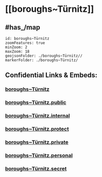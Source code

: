 # [[boroughs~Türnitz]] 

## #has_/map  



```leaflet
id: boroughs~Türnitz
zoomFeatures: true 
minZoom: 2 
maxZoom: 18
geojsonFolder: ./boroughs~Türnitz//
markerFolder: ./boroughs~Türnitz/
```


## Confidential Links & Embeds: 

### [boroughs~Türnitz](/_Standards/Earth/Continent/Europe/Europe~Central/Austria/Austrias_States/Niederösterreich/counties~NÖ/Lilienfeld/cities~Lilienfeld/Türnitz/boroughs~Türnitz.md) 

### [boroughs~Türnitz.public](/_public/Earth/Continent/Europe/Europe~Central/Austria/Austrias_States/Niederösterreich/counties~NÖ/Lilienfeld/cities~Lilienfeld/Türnitz/boroughs~Türnitz.public.md) 

### [boroughs~Türnitz.internal](/_internal/Earth/Continent/Europe/Europe~Central/Austria/Austrias_States/Niederösterreich/counties~NÖ/Lilienfeld/cities~Lilienfeld/Türnitz/boroughs~Türnitz.internal.md) 

### [boroughs~Türnitz.protect](/_protect/Earth/Continent/Europe/Europe~Central/Austria/Austrias_States/Niederösterreich/counties~NÖ/Lilienfeld/cities~Lilienfeld/Türnitz/boroughs~Türnitz.protect.md) 

### [boroughs~Türnitz.private](/_private/Earth/Continent/Europe/Europe~Central/Austria/Austrias_States/Niederösterreich/counties~NÖ/Lilienfeld/cities~Lilienfeld/Türnitz/boroughs~Türnitz.private.md) 

### [boroughs~Türnitz.personal](/_personal/Earth/Continent/Europe/Europe~Central/Austria/Austrias_States/Niederösterreich/counties~NÖ/Lilienfeld/cities~Lilienfeld/Türnitz/boroughs~Türnitz.personal.md) 

### [boroughs~Türnitz.secret](/_secret/Earth/Continent/Europe/Europe~Central/Austria/Austrias_States/Niederösterreich/counties~NÖ/Lilienfeld/cities~Lilienfeld/Türnitz/boroughs~Türnitz.secret.md)

